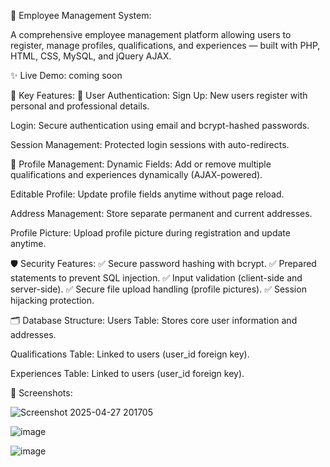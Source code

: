 🌟 Employee Management System:


A comprehensive employee management platform allowing users to register, manage profiles, qualifications, and experiences — built with PHP, HTML, CSS, MySQL, and jQuery AJAX.

✨ Live Demo: coming soon

📌 Key Features:
🔐 User Authentication:
Sign Up: New users register with personal and professional details.

Login: Secure authentication using email and bcrypt-hashed passwords.

Session Management: Protected login sessions with auto-redirects.

👤 Profile Management:
Dynamic Fields: Add or remove multiple qualifications and experiences dynamically (AJAX-powered).

Editable Profile: Update profile fields anytime without page reload.

Address Management: Store separate permanent and current addresses.

Profile Picture: Upload profile picture during registration and update anytime.


🛡️ Security Features:
✅ Secure password hashing with bcrypt.
✅ Prepared statements to prevent SQL injection.
✅ Input validation (client-side and server-side).
✅ Secure file upload handling (profile pictures).
✅ Session hijacking protection.

🗂️ Database Structure:
Users Table: Stores core user information and addresses.

Qualifications Table: Linked to users (user_id foreign key).

Experiences Table: Linked to users (user_id foreign key).

📸 Screenshots:

![Screenshot 2025-04-27 201705](https://github.com/user-attachments/assets/fedc42ed-dd52-4a06-b21b-ff472202a995)


![image](https://github.com/user-attachments/assets/560e8519-d269-4f21-a3c8-b1c325d6eb63)


![image](https://github.com/user-attachments/assets/0d1711dd-6b21-4e1a-9848-2d77f1dee279)






